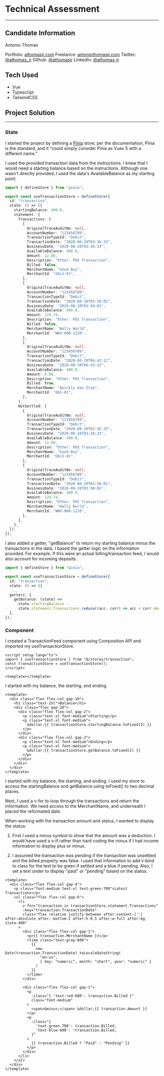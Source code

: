# Technical Assessment

---

## Candidate Information

Antonio Thomas

Portfolio: [athomasjr.com](https://www.athomasjr.com)
Freelance: [antoniothomasjr.com](https://antoniothomasjr.com/)
Twitter: [@athomas_jr](https://twitter.com/athomas_jr)
Github: [@athomasjr](https://github.com/athomasjr)
LinkedIn: [@athomas-jr](https://linkedin.com/in/athomas-jr)

## Tech Used

- Vue
- Typescript
- TailwindCSS

## Project Solution

---

### State

I started the project by defining a [Pinia](https://pinia.vuejs.org/) store; per the documentation, Pinia is the standard, and it "could simply consider Pinia as Vuex 5 with a different name."

I used the provided transaction data from the instructions. I knew that I would need a starting balance based on the instructions. Although one wasn't directly provided, I used the data's AvailableBalance as my starting point.

```typescript
import { defineStore } from "pinia";

export const useTransactionStore = defineStore({
  id: "transaction",
  state: () => ({
    startingBalance: 400.0,
    statement: {
      Transactions: [
        {
          OriginalTraceAuditNo: null,
          AccountNumber: "123456789",
          TransactionTypeId: "Debit",
          TransactionDate: "2020-08-28T03:36:33",
          BusinessDate: "2020-08-28T03:36:33",
          AvailableBalance: 400.0,
          Amount: 12.08,
          Description: "Other: POS Transaction",
          Billed: false,
          MerchantName: "Good Buy",
          MerchantId: "GbLV-01",
        },
        {
          OriginalTraceAuditNo: null,
          AccountNumber: "123456789",
          TransactionTypeId: "Debit",
          TransactionDate: "2020-08-28T03:50:01",
          BusinessDate: "2020-08-28T03:50:01",
          AvailableBalance: 400.0,
          Amount: 129.74,
          Description: "Other: POS Transaction",
          Billed: false,
          MerchantName: "Wally World",
          MerchantId: "WWV-000-1220",
        },
        {
          OriginalTraceAuditNo: null,
          AccountNumber: "123456789",
          TransactionTypeId: "Debit",
          TransactionDate: "2020-08-28T06:43:12",
          BusinessDate: "2020-08-28T06:43:12",
          AvailableBalance: 400.0,
          Amount: 8.08,
          Description: "Other: POS Transaction",
          Billed: true,
          MerchantName: "Quickly Gas Stop",
          MerchantId: "QGS-01",
        },
      ],
      NotSettled: [
        {
          OriginalTraceAuditNo: null,
          AccountNumber: "123456789",
          TransactionTypeId: "Debit",
          TransactionDate: "2020-08-28T03:36:33",
          BusinessDate: "2020-08-28T03:36:33",
          AvailableBalance: 400.0,
          Amount: 12.08,
          Description: "Other: POS Transaction",
          MerchantName: "Good Buy",
          MerchantId: "GbLV-01",
        },
        {
          OriginalTraceAuditNo: null,
          AccountNumber: "123456789",
          TransactionTypeId: "Debit",
          TransactionDate: "2020-08-28T03:50:01",
          BusinessDate: "2020-08-28T03:50:01",
          AvailableBalance: 400.0,
          Amount: 129.74,
          Description: "Other: POS Transaction",
          MerchantName: "Wally World",
          MerchantId: "WWV-000-1220",
        },
      ],
    },
  }),
});
```

I also added a getter, "getBalance" to return my starting balance minus the transactions in the data. I based the getter logic on the information provided. For example, If this were an actual billing/transaction feed, I would also account for incoming deposits.

```typescript
import { defineStore } from "pinia";

export const useTransactionStore = defineStore({
  id: "transaction",
  state: () => ({
   ...
  getters: {
    getBalance: (state) =>
      state.startingBalance -
      state.statement.Transactions.reduce((acc, curr) => acc + curr.Amount, 0),
  },
});
```

### Component

I created a TransactionFeed component using Composition API and imported my useTransactionStore.

```vue
<script setup lang="ts">
import { useTransactionStore } from "@/stores/transaction";
const transactionStore = useTransactionStore();
</script>

<template></template>
```

I started with my balance, the starting, and ending.

```vue
<template>
  <div class="flex flex-col gap-10">
    <h1 class="text-2xl">Balance</h1>
    <div class="flex gap-20">
      <div class="flex flex-col gap-2">
        <p class="text-xl font-medium">Starting</p>
        <p class="text-xl font-medium">
          &dollar;{{ transactionStore.startingBalance.toFixed(2) }}
        </p>
      </div>
      <div class="flex flex-col gap-2">
        <p class="text-xl font-medium">Ending</p>
        <p class="text-xl font-medium">
          &dollar;{{ transactionStore.getBalance.toFixed(2) }}
        </p>
      </div>
    </div>
  </div>
</template>
```

I started with my balance, the starting, and ending. I used my store to access the startingBalance and getBalance using toFixed() to two decimal places.

Next, I used a v-for to loop through the transactions and return the information. We need access to the MerchantName, and underneath I placed the reformated date.

When working with the transaction amount and status, I wanted to display the status:

1. First I used a minus symbol to show that the amount was a deduction. I would have used a v-if rather than hard coding the minus if I had income information to display plus or minus.

2. I assumed the transaction was pending if the transaction was unsettled and the billed property was false. I used that information to add v-bind to class for the text to be green if settled and a blue if pending. Also, I set a text under to display "paid" or "pending" based on the status.

```vue
<template>
  <div class="flex flex-col gap-4">
    <p class="font-medium text-xl text-green-700">Latest Transactions</p>
    <ul class="flex flex-col gap-6">
      <li
        v-for="transaction in transactionStore.statement.Transactions"
        :key="transaction.TransactionDate"
        class="flex relative justify-between after:content-[''] after:absolute after:-bottom-2 after:h-0.5 after:w-full after:bg-slate-400"
      >
        <div class="flex flex-col gap-1">
          <p>{{ transaction.MerchantName }}</p>
          <time class="text-gray-600">
            {{
              new Date(transaction.TransactionDate).toLocaleDateString(
                "en-us",
                { day: "numeric", month: "short", year: "numeric" }
              )
            }}
          </time>
        </div>

        <div class="flex flex-col gap-1">
          <p
            :class="{ 'text-red-600': transaction.Billed }"
            class="font-medium"
          >
            <span>&minus;</span> &dollar;{{ transaction.Amount }}
          </p>
          <p
            :class="{
              'text-green-700': transaction.Billed,
              'text-blue-600': !transaction.Billed,
            }"
          >
            {{ transaction.Billed ? "Paid" : "Pending" }}
          </p>
        </div>
      </li>
    </ul>
  </div>
</template>
```
